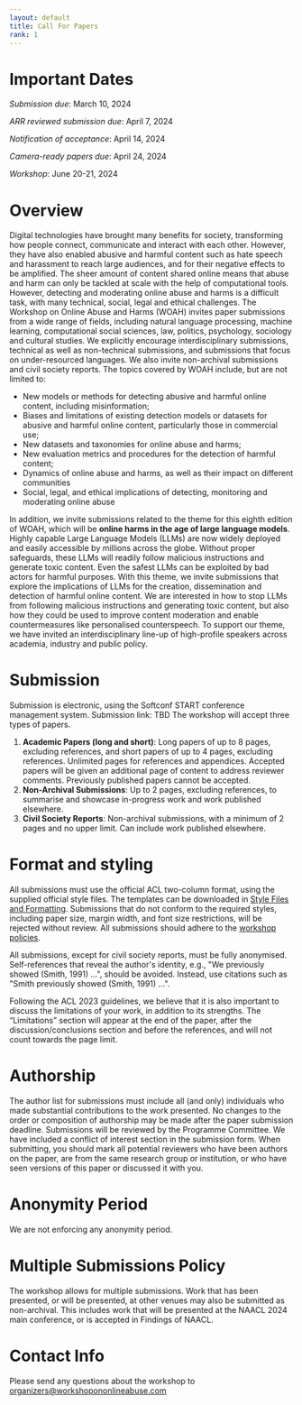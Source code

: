 ```yaml
---
layout: default
title: Call For Papers
rank: 1
---
```


# Important Dates
*Submission due*: 		March 10, 2024

*ARR reviewed submission due*: April 7, 2024

*Notification of acceptance*:       April 14, 2024

*Camera-ready papers due*: 	April 24, 2024

*Workshop*: 			June 20-21, 2024

# Overview

Digital technologies have brought many benefits for society, transforming how people connect, communicate and interact with each other. However, they have also enabled abusive and harmful content such as hate speech and harassment to reach large audiences, and for their negative effects to be amplified. The sheer amount of content shared online means that abuse and harm can only be tackled at scale with the help of computational tools. However, detecting and moderating online abuse and harms is a difficult task, with many technical, social, legal and ethical challenges.
The Workshop on Online Abuse and Harms (WOAH) invites paper submissions from a wide range of fields, including natural language processing, machine learning, computational social sciences, law, politics, psychology, sociology and cultural studies. We explicitly encourage interdisciplinary submissions, technical as well as non-technical submissions, and submissions that focus on under-resourced languages. We also invite non-archival submissions and civil society reports.
The topics covered by WOAH include, but are not limited to:
- New models or methods for detecting abusive and harmful online content, including misinformation;
- Biases and limitations of existing detection models or datasets for abusive and harmful online content, particularly those in commercial use;
- New datasets and taxonomies for online abuse and harms;
- New evaluation metrics and procedures for the detection of harmful content;
- Dynamics of online abuse and harms, as well as their impact on different communities
- Social, legal, and ethical implications of detecting, monitoring and moderating online abuse

In addition, we invite submissions related to the theme for this eighth edition of WOAH, which will be **online harms in the age of large language models**. Highly capable Large Language Models (LLMs) are now widely deployed and easily accessible by millions across the globe. Without proper safeguards, these LLMs will readily follow malicious instructions and generate toxic content. Even the safest LLMs can be exploited by bad actors for harmful purposes. With this theme, we invite submissions that explore the implications of LLMs for the creation, dissemination and detection of harmful online content. We are interested in how to stop LLMs from following malicious instructions and generating toxic content, but also how they could be used to improve content moderation and enable countermeasures like personalised counterspeech. To support our theme, we have invited an interdisciplinary line-up of high-profile speakers across academia, industry and public policy.

# Submission

Submission is electronic, using the Softconf START conference management system.
Submission link: TBD
The workshop will accept three types of papers.
1. **Academic Papers (long and short)**: Long papers of up to 8 pages, excluding references, and short papers of up to 4 pages, excluding references. Unlimited pages for references and appendices. Accepted papers will be given an additional page of content to address reviewer comments. Previously published papers cannot be accepted.
2. **Non-Archival Submissions**: Up to 2 pages, excluding references, to summarise and showcase in-progress work and work  published elsewhere.
3. **Civil Society Reports**: Non-archival submissions, with a minimum of 2 pages and no upper limit. Can include work published elsewhere.

# Format and styling

All submissions must use the official ACL two-column format, using the supplied official style files. The templates can be downloaded in [Style Files and Formatting](https://github.com/acl-org/acl-style-files). Submissions that do not conform to the required styles, including paper size, margin width, and font size restrictions, will be rejected without review. All submissions should adhere to the [workshop policies](https://www.workshopononlineabuse.com/policies.html).

All submissions, except for civil society reports, must be fully anonymised. Self-references that reveal the author's identity, e.g., "We previously showed (Smith, 1991) ...", should be avoided. Instead, use citations such as "Smith previously showed (Smith, 1991) ...".

Following the ACL 2023 guidelines, we believe that it is also important to discuss the limitations of your work, in addition to its strengths. The “Limitations” section will appear at the end of the paper, after the discussion/conclusions section and before the references, and will not count towards the page limit.

# Authorship

The author list for submissions must include all (and only) individuals who made substantial contributions to the work presented. No changes to the order or composition of authorship may be made after the paper submission deadline.
Submissions will be reviewed by the Programme Committee. We have included a conflict of interest section in the submission form. When submitting, you should mark all potential reviewers who have been authors on the paper, are from the same research group or institution, or who have seen versions of this paper or discussed it with you.

# Anonymity Period

We are not enforcing any anonymity period.

# Multiple Submissions Policy

The workshop allows for multiple submissions. Work that has been presented, or will be presented, at other venues may also be submitted as non-archival. This includes work that will be presented at the NAACL 2024 main conference, or is accepted in Findings of NAACL.

# Contact Info

Please send any questions about the workshop to <a href="mailto:organizers@workshopononlineabuse.com">organizers@workshopononlineabuse.com</a>
